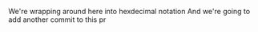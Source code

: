 We're wrapping around here into hexdecimal notation
And we're going to add another commit to this pr

